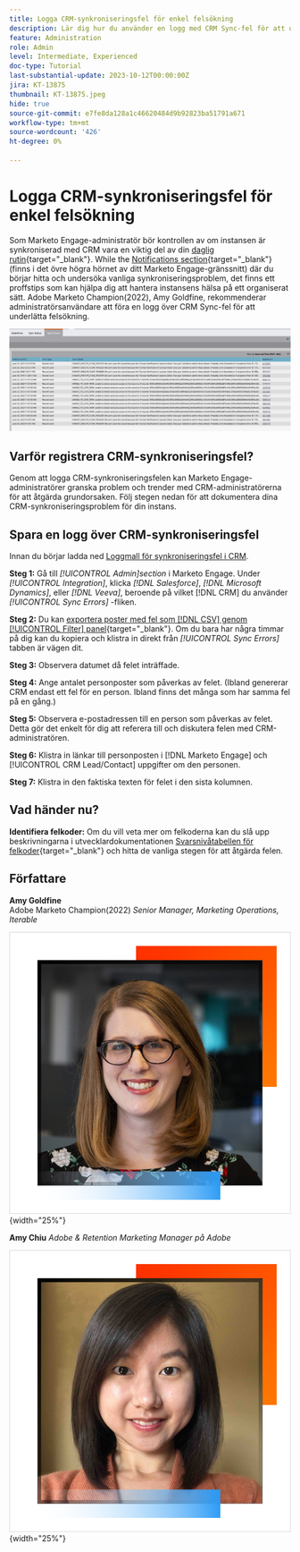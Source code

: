 ```yaml
---
title: Logga CRM-synkroniseringsfel för enkel felsökning
description: Lär dig hur du använder en logg med CRM Sync-fel för att undersöka CRM-synkroniseringsproblem och få det att fungera smidigt.
feature: Administration
role: Admin
level: Intermediate, Experienced
doc-type: Tutorial
last-substantial-update: 2023-10-12T00:00:00Z
jira: KT-13875
thumbnail: KT-13875.jpeg
hide: true
source-git-commit: e7fe8da128a1c46620484d9b92823ba51791a671
workflow-type: tm+mt
source-wordcount: '426'
ht-degree: 0%

---
```



# Logga CRM-synkroniseringsfel för enkel felsökning

Som Marketo Engage-administratör bör kontrollen av om instansen är synkroniserad med CRM vara en viktig del av din [daglig rutin](https://nation.marketo.com/t5/champion-program-blogs/my-marketo-morning-routine-tips-for-driving-marketing-operation/ba-p/247508){target="_blank"}. While the [Notifications section](https://experienceleague.adobe.com/docs/marketo/using/product-docs/core-marketo-concepts/miscellaneous/notification-types.html){target="_blank"} (finns i det övre högra hörnet av ditt Marketo Engage-gränssnitt) där du börjar hitta och undersöka vanliga synkroniseringsproblem, det finns ett proffstips som kan hjälpa dig att hantera instansens hälsa på ett organiserat sätt.  Adobe Marketo Champion(2022), Amy Goldfine, rekommenderar administratörsanvändare att föra en logg över CRM Sync-fel för att underlätta felsökning.

![Skärmbild på fliken Synkroniseringsfel](/help/tutorial-inherited-instance/_assets/Marketo_Engage_Admin_Salesforce_Sync_Errors_Tab.png)

## Varför registrera CRM-synkroniseringsfel?

Genom att logga CRM-synkroniseringsfelen kan Marketo Engage-administratörer granska problem och trender med CRM-administratörerna för att åtgärda grundorsaken. Följ stegen nedan för att dokumentera dina CRM-synkroniseringsproblem för din instans.

## Spara en logg över CRM-synkroniseringsfel

Innan du börjar ladda ned [Loggmall för synkroniseringsfel i CRM](/help/tutorial-inherited-instance/_assets/downloads/Adobe-Marketo-Engage_CRM-Sync-Error-Log-Template.xlsx).

**Steg 1:** Gå till *[!UICONTROL Admin]section* i Marketo Engage. Under *[!UICONTROL Integration]*, klicka *[!DNL Salesforce]*, *[!DNL Microsoft Dynamics]*, eller *[!DNL Veeva]*, beroende på vilket [!DNL CRM] du använder *[!UICONTROL Sync Errors]* -fliken.

**Steg 2:** Du kan [exportera poster med fel som [!DNL CSV] genom [!UICONTROL Filter] panel](https://experienceleague.adobe.com/docs/marketo/using/product-docs/crm-sync/salesforce-sync/salesforce-sync-errors.html#filter-sync-errors){target="_blank"}. Om du bara har några timmar på dig kan du kopiera och klistra in direkt från *[!UICONTROL Sync Errors]* tabben är vägen dit.

**Steg 3:** Observera datumet då felet inträffade.

**Steg 4:** Ange antalet personposter som påverkas av felet. (Ibland genererar CRM endast ett fel för en person. Ibland finns det många som har samma fel på en gång.)

**Steg 5:** Observera e-postadressen till en person som påverkas av felet. Detta gör det enkelt för dig att referera till och diskutera felen med CRM-administratören.

**Steg 6:** Klistra in länkar till personposten i [!DNL Marketo Engage] och [!UICONTROL CRM Lead/Contact] uppgifter om den personen.

**Steg 7:** Klistra in den faktiska texten för felet i den sista kolumnen.

## Vad händer nu?

**Identifiera felkoder:** Om du vill veta mer om felkoderna kan du slå upp beskrivningarna i utvecklardokumentationen [Svarsnivåtabellen för felkoder](https://developers.marketo.com/rest-api/error-codes/#response_level_error_codes){target="_blank"} och hitta de vanliga stegen för att åtgärda felen.

## Författare

**Amy Goldfine**\
Adobe Marketo Champion(2022)
*Senior Manager, Marketing Operations, Iterable*

![Amy Goldfine](/help/tutorial-inherited-instance/_assets/authors/Customer_Author_Amy_Goldfine.png){width="25%"}

**Amy Chiu**
*Adobe &amp; Retention Marketing Manager på Adobe*

![Amy Chiu](/help/tutorial-inherited-instance/_assets/authors/Adobe_Author_Amy_Chiu.png){width="25%"}

